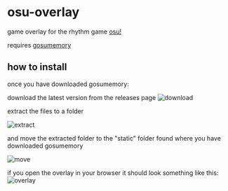 # osu-overlay
game overlay for the rhythm game [osu!](https://osu.ppy.sh)


requires [gosumemory](https://github.com/l3lackShark/gosumemory)


## how to install

once you have downloaded gosumemory:

download the latest version from the releases page ![download](https://github.com/JavaCoder5/osu-overlay/assets/111396266/b1b64209-40b0-4483-a6dc-70956b19cb64)

extract the files to a folder

![extract](https://github.com/JavaCoder5/osu-overlay/assets/111396266/76887933-da61-4962-bd17-48e509b6ce09)

and move the extracted folder to the "static" folder found where you have downloaded gosumemory

![move](https://github.com/JavaCoder5/osu-overlay/assets/111396266/db155059-16d8-4d9f-b4da-e217842953d0)

if you open the overlay in your browser it should look something like this: ![overlay](https://github.com/JavaCoder5/osu-overlay/assets/111396266/f5a4cdfd-5a37-4de3-afc3-7e492099dd9d)
